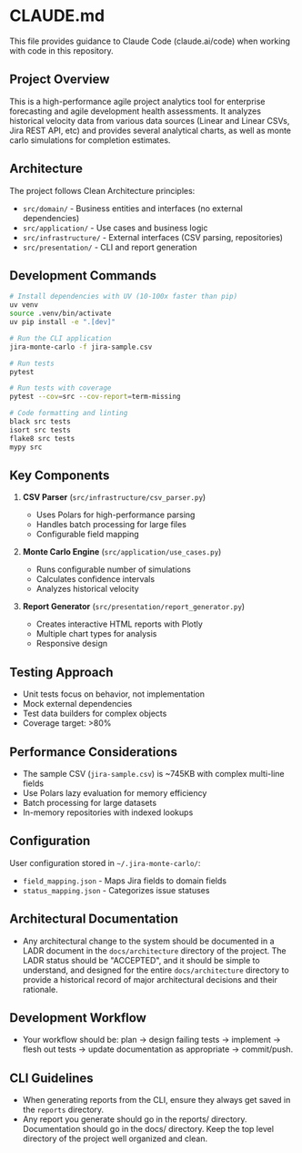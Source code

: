 # CLAUDE.md

This file provides guidance to Claude Code (claude.ai/code) when working with code in this repository.

## Project Overview

This is a high-performance agile project analytics tool for enterprise forecasting and agile development health assessments. It analyzes historical velocity data from various data sources (Linear and Linear CSVs, Jira REST API, etc) and provides several analytical charts, as well as monte carlo simulations for completion estimates.

## Architecture

The project follows Clean Architecture principles:
- `src/domain/` - Business entities and interfaces (no external dependencies)
- `src/application/` - Use cases and business logic
- `src/infrastructure/` - External interfaces (CSV parsing, repositories)
- `src/presentation/` - CLI and report generation

## Development Commands

```bash
# Install dependencies with UV (10-100x faster than pip)
uv venv
source .venv/bin/activate
uv pip install -e ".[dev]"

# Run the CLI application
jira-monte-carlo -f jira-sample.csv

# Run tests
pytest

# Run tests with coverage
pytest --cov=src --cov-report=term-missing

# Code formatting and linting
black src tests
isort src tests
flake8 src tests
mypy src
```

## Key Components

1. **CSV Parser** (`src/infrastructure/csv_parser.py`)
   - Uses Polars for high-performance parsing
   - Handles batch processing for large files
   - Configurable field mapping

2. **Monte Carlo Engine** (`src/application/use_cases.py`)
   - Runs configurable number of simulations
   - Calculates confidence intervals
   - Analyzes historical velocity

3. **Report Generator** (`src/presentation/report_generator.py`)
   - Creates interactive HTML reports with Plotly
   - Multiple chart types for analysis
   - Responsive design

## Testing Approach

- Unit tests focus on behavior, not implementation
- Mock external dependencies
- Test data builders for complex objects
- Coverage target: >80%

## Performance Considerations

- The sample CSV (`jira-sample.csv`) is ~745KB with complex multi-line fields
- Use Polars lazy evaluation for memory efficiency
- Batch processing for large datasets
- In-memory repositories with indexed lookups

## Configuration

User configuration stored in `~/.jira-monte-carlo/`:
- `field_mapping.json` - Maps Jira fields to domain fields
- `status_mapping.json` - Categorizes issue statuses

## Architectural Documentation

- Any architectural change to the system should be documented in a LADR document in the `docs/architecture` directory of the project. The LADR status should be "ACCEPTED", and it should be simple to understand, and designed for the entire `docs/architecture` directory to provide a historical record of major architectural decisions and their rationale.

## Development Workflow

- Your workflow should be: plan -> design failing tests -> implement -> flesh out tests -> update documentation as appropriate -> commit/push.

## CLI Guidelines

- When generating reports from the CLI, ensure they always get saved in the `reports` directory.
- Any report you generate should go in the reports/ directory. Documentation should go in the docs/ directory. Keep the top level directory of the project well organized and clean.